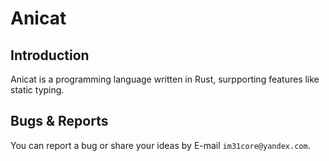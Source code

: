 # Anicat
## Introduction
Anicat is a programming language written in Rust, surpporting features like static typing.

## Bugs & Reports
You can report a bug or share your ideas by E-mail `im31core@yandex.com`.

